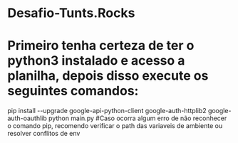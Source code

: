 # Desafio-Tunts.Rocks

# Primeiro tenha certeza de ter o python3 instalado e acesso a planilha, depois disso execute os seguintes comandos:

pip install --upgrade google-api-python-client google-auth-httplib2 google-auth-oauthlib
python main.py
#Caso ocorra algum erro de não reconhecer o comando pip, recomendo verificar o path das variaveis de ambiente ou resolver conflitos de env 


